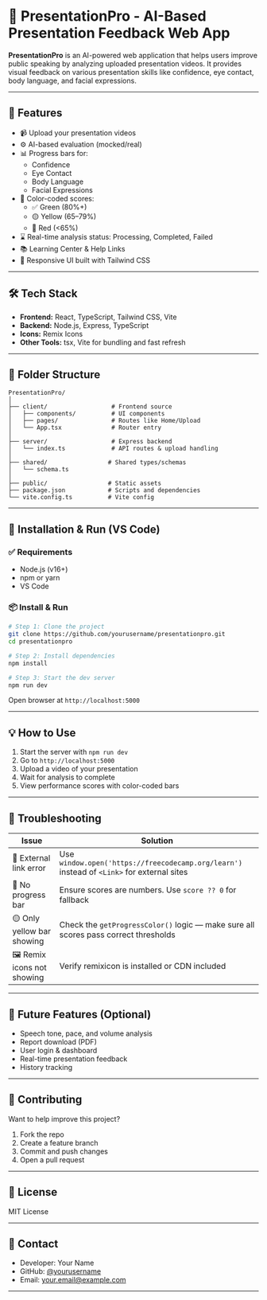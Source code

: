 # 🎤 PresentationPro - AI-Based Presentation Feedback Web App

**PresentationPro** is an AI-powered web application that helps users improve public speaking by analyzing uploaded presentation videos. It provides visual feedback on various presentation skills like confidence, eye contact, body language, and facial expressions.

---

## 📌 Features

- 📹 Upload your presentation videos
- ⚙️ AI-based evaluation (mocked/real)
- 📊 Progress bars for:
  - Confidence
  - Eye Contact
  - Body Language
  - Facial Expressions
- 🎨 Color-coded scores:
  - ✅ Green (80%+)
  - 🟡 Yellow (65–79%)
  - 🔴 Red (<65%)
- ⌛ Real-time analysis status: Processing, Completed, Failed
- 📚 Learning Center & Help Links
- 🎨 Responsive UI built with Tailwind CSS

---

## 🛠 Tech Stack

- **Frontend:** React, TypeScript, Tailwind CSS, Vite
- **Backend:** Node.js, Express, TypeScript
- **Icons:** Remix Icons
- **Other Tools:** tsx, Vite for bundling and fast refresh

---

## 📁 Folder Structure

```
PresentationPro/
│
├── client/                  # Frontend source
│   ├── components/          # UI components
│   ├── pages/               # Routes like Home/Upload
│   └── App.tsx              # Router entry
│
├── server/                  # Express backend
│   └── index.ts             # API routes & upload handling
│
├── shared/                 # Shared types/schemas
│   └── schema.ts
│
├── public/                 # Static assets
├── package.json            # Scripts and dependencies
└── vite.config.ts          # Vite config
```

---

## 🚀 Installation & Run (VS Code)

### ✅ Requirements
- Node.js (v16+)
- npm or yarn
- VS Code

### 📦 Install & Run
```bash
# Step 1: Clone the project
git clone https://github.com/yourusername/presentationpro.git
cd presentationpro

# Step 2: Install dependencies
npm install

# Step 3: Start the dev server
npm run dev
```

Open browser at `http://localhost:5000`

---

## 💡 How to Use

1. Start the server with `npm run dev`
2. Go to `http://localhost:5000`
3. Upload a video of your presentation
4. Wait for analysis to complete
5. View performance scores with color-coded bars

---

## 🧩 Troubleshooting

| Issue | Solution |
|-------|----------|
| 🔄 External link error | Use `window.open('https://freecodecamp.org/learn')` instead of `<Link>` for external sites |
| 🚫 No progress bar | Ensure scores are numbers. Use `score ?? 0` for fallback |
| 🟡 Only yellow bar showing | Check the `getProgressColor()` logic — make sure all scores pass correct thresholds |
| 🖼 Remix icons not showing | Verify remixicon is installed or CDN included |

---

## 🔮 Future Features (Optional)

- Speech tone, pace, and volume analysis
- Report download (PDF)
- User login & dashboard
- Real-time presentation feedback
- History tracking

---

## 🙌 Contributing

Want to help improve this project?

1. Fork the repo
2. Create a feature branch
3. Commit and push changes
4. Open a pull request

---

## 📝 License

MIT License

---

## 👋 Contact

- Developer: Your Name
- GitHub: [@yourusername](https://github.com/yourusername)
- Email: your.email@example.com

---